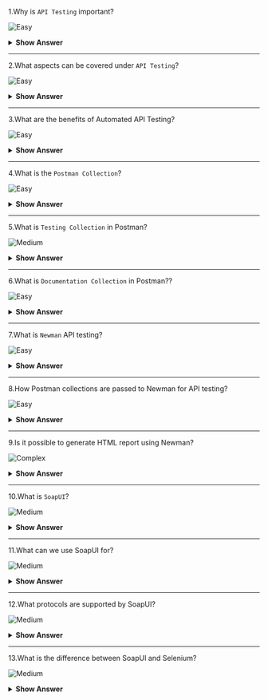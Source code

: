 1.Why is `API Testing` important?

![Easy](https://raw.githubusercontent.com/revaturelabs/interviewquestions/aef8eff919a3b083089641381ed9a9101ed21fba/ComplexityTags/simple%20(2).svg)

<details markdown="1">
<summary><b>Show Answer</b></summary>
<blockquote markdown="1">

- API Testing is important for ensuring that the API which we built performs as expected when faced with a wide variety of expected and unexpected requests.

</blockquote>
</details>
  
---

2.What aspects can be covered under `API Testing`?

![Easy](https://raw.githubusercontent.com/revaturelabs/interviewquestions/aef8eff919a3b083089641381ed9a9101ed21fba/ComplexityTags/simple%20(2).svg)

<details markdown="1">
<summary><b>Show Answer</b></summary>
<blockquote markdown="1">

API testing can be done on the below aspects:
- `Functional Testing`: Checks API's functionality, takes payload in the form of JSON or XML and provides the response code and response body.
- `Load Testing`:  Checks the performance under the specific load and determines how much traffic the API can handle before being overloaded.
- `Security Testing`: Checks vulnerabilities like authentication and sensitive data is encrypted over HTTP and includes penetration testing validating authentication.

</blockquote>
</details>
  
---

3.What are the benefits of Automated API Testing?

![Easy](https://raw.githubusercontent.com/revaturelabs/interviewquestions/aef8eff919a3b083089641381ed9a9101ed21fba/ComplexityTags/simple%20(2).svg)

<details markdown="1"><summary><b> Show Answer</b></summary>

<blockquote markdown="1">

There are many benefits to automating API testing, including:
- **Improved accuracy**: Automated tests improves precision over manual testing.
- **Reduced cost**: Comparatively less expensive to run than manual tests.
- **Increased coverage**: Can cover a larger area of functionality than manual tests.
- **Faster feedback**: Quicker results than manual tests.
- **Easier maintenance**: Easier to maintain and update than manual tests.
- **Reduced human error**: Produce fewer errors than manual tests run by DevOps.

</blockquote>

</details>

---

4.What is the `Postman Collection`?

![Easy](https://raw.githubusercontent.com/revaturelabs/interviewquestions/aef8eff919a3b083089641381ed9a9101ed21fba/ComplexityTags/simple%20(2).svg)

<details markdown="1">
<summary><b>Show Answer</b></summary>
<blockquote markdown="1">

- `Postman Collection` is a tidy way to group our API requests together so you can save, reuse, and share them with others.
  
  
</blockquote>
</details>
  
---

5.What is `Testing Collection` in Postman?

![Medium](https://raw.githubusercontent.com/revaturelabs/interviewquestions/aef8eff919a3b083089641381ed9a9101ed21fba/ComplexityTags/Medium%20(2).svg)

<details markdown="1">
<summary><b>Show Answer</b></summary>
<blockquote markdown="1">

- Testing Collection in Postman is used for testing the behaviour of our API.
- We can communicate with other team members about how API functions or demonstrate the API’s behaviour under various circumstances.

</blockquote>
</details>
  
---
  
6.What is `Documentation Collection` in Postman??

![Easy](https://raw.githubusercontent.com/revaturelabs/interviewquestions/aef8eff919a3b083089641381ed9a9101ed21fba/ComplexityTags/simple%20(2).svg)

<details markdown="1"><summary><b> Show Answer</b></summary>

<blockquote markdown="1">

- Documentation Collection in Postman is used for documentation or showing others how to consume the API.
- Documentation should cover why the APIs used are important, and the how and why to use each endpoint, with examples.
     
</blockquote>

</details>

---

7.What is `Newman` API testing?
   
![Easy](https://raw.githubusercontent.com/revaturelabs/interviewquestions/aef8eff919a3b083089641381ed9a9101ed21fba/ComplexityTags/simple%20(2).svg)

<details markdown="1"><summary><b> Show Answer</b></summary>

<blockquote markdown="1">

- `Newman` is a command-line Collection Runner for Postman.
- We can run and test a Postman Collection directly from the command line.
- It's built with extensibility in mind and easily integrates with CI servers and build systems.
- Newman resides in the npm registry and on GitHub.

</blockquote>

</details>
  
---

8.How Postman collections are passed to Newman for API testing?
   
![Easy](https://raw.githubusercontent.com/revaturelabs/interviewquestions/aef8eff919a3b083089641381ed9a9101ed21fba/ComplexityTags/simple%20(2).svg)

<details markdown="1"><summary><b> Show Answer</b></summary>

<blockquote markdown="1">

- Newman expects or consumes the JSON version of the collection as input.
- It can be obtained by simply exporting the collection in JSON collection format from the postman or the URL of the Postman collection which is nothing but the same JSON that’s obtained by the collection export.

```
newman run {{collectionJsonPath}}
      OR
newman run {{collectionUrl}}
```

</blockquote>

</details>
  
---

9.Is it possible to generate HTML report using Newman?
   
![Complex](https://github.com/revaturelabs/interviewquestions/blob/dev/InterviewSpecificQuestions/ComplexityTags/Complex%20(2).svg)

<details markdown="1"><summary><b> Show Answer</b></summary>

<blockquote markdown="1">

- There are few custom node modules available for generating Newman test execution reports.
- First, we need to install the `newman-HTML-reporter` module.

```
npm install -g newman-reporter-html
```
- Once the node module is installed, it can be used along with the Newman run command as follows:

```
newman run Postman_Newman_Collection.json -e enVariable.json -r html
```
- The '-r' flag, indicates the newman-reporter-html module to be used with the Newman collection run.

</blockquote>

</details>
  
---

10.What is `SoapUI`?

![Medium](https://raw.githubusercontent.com/revaturelabs/interviewquestions/aef8eff919a3b083089641381ed9a9101ed21fba/ComplexityTags/Medium%20(2).svg)

<details markdown="1">
<summary><b>Show Answer</b></summary>
<blockquote markdown="1">

- `SoapUI` is a tool for testing Web Services; these can be the SOAP Web Services as well as RESTful Web Services or HTTP-based services.
- `SoapUI` is an Open Source and completely free tool with a commercial companion called `ReadyAPI` that has extra functionality for companies with mission-critical Web Services.

</blockquote>
</details>
  
---

11.What can we use SoapUI for?

![Medium](https://raw.githubusercontent.com/revaturelabs/interviewquestions/aef8eff919a3b083089641381ed9a9101ed21fba/ComplexityTags/Medium%20(2).svg)

<details markdown="1">
<summary><b>Show Answer</b></summary>
<blockquote markdown="1">

- SoapUI can be used for complete RESTful API and SOAP Web Service testing.
- We can do Functional Testing, Performance Testing, Interoperability Testing & Regression Testing etc using SoapUI.
- Using SoapUI we can-
  - simulate Web Services.
  - record tests and use them Later.
  - create code stubs from the WSDL.
  - create REST specifications (WADL)from recorded communication.
  - Just right-click a functional test and run it as a load test.
  
</blockquote>
</details>
  
---

12.What protocols are supported by SoapUI?

![Medium](https://raw.githubusercontent.com/revaturelabs/interviewquestions/aef8eff919a3b083089641381ed9a9101ed21fba/ComplexityTags/Medium%20(2).svg)

<details markdown="1">
<summary><b>Show Answer</b></summary>
<blockquote markdown="1">

- SoapUI has the most comprehensive support for various protocols as shown below:
  ![SoapUI protocols](https://user-images.githubusercontent.com/110081175/200236666-56cd75e8-7256-4ed6-8f67-c34b4437bd0a.PNG)
  
</blockquote>
</details>
  
---

13.What is the difference between SoapUI and Selenium?

![Medium](https://raw.githubusercontent.com/revaturelabs/interviewquestions/aef8eff919a3b083089641381ed9a9101ed21fba/ComplexityTags/Medium%20(2).svg)

<details markdown="1">
<summary><b>Show Answer</b></summary>
<blockquote markdown="1">

|SoapUI                               |Selenium                           |
|-------------------------------------|-----------------------------------|
| SoapUI is NOT used for User Interface Testing.It is only used for WebAPI or WebService Testing | Selenium is used for User Interface Testing.|
| Capability to test the data sent and received between the web browser and a web server.Can test protocols/technologies such as REST, and SOAP.| Selenium cannot test protocols, but it can test the UI behaviour.|
| SoapUI is able to perform functional, load and Security Testing of the above-mentioned technologies.| Selenium can perform only Functional Testing.Performance Testing to some extent because we can track execution time with regards to the performance but cannot test multi-user and multi-tenancy.Selenium certainly cannot be used for security testing.|
|SoapUI is PROTOCOL Dependent and NOT browser dependent.| Selenium depends on the browser’s capabilities.|
</blockquote>
</details>
